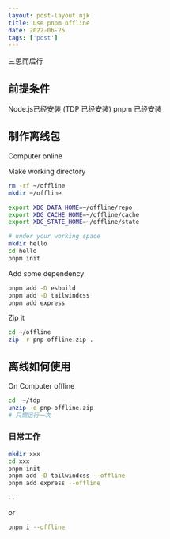 ```yaml
---
layout: post-layout.njk
title: Use pnpm offline
date: 2022-06-25
tags: ['post']
---
```

<!-- Excerpt Start -->
三思而后行
<!-- Excerpt End -->

## 前提条件
Node.js已经安装
(TDP 已经安装)
pnpm 已经安装


## 制作离线包
Computer online

Make working directory
```bash
rm -rf ~/offline
mkdir ~/offline

export XDG_DATA_HOME=~/offline/repo
export XDG_CACHE_HOME=~/offline/cache
export XDG_STATE_HOME=~/offline/state
```

```bash
# under your working space
mkdir hello
cd hello
pnpm init

```

Add some dependency
```bash
pnpm add -D esbuild
pnpm add -D tailwindcss
pnpm add express
```

Zip it
```bash
cd ~/offline
zip -r pnp-offline.zip .
```

## 离线如何使用
On Computer offline
```bash
cd  ~/tdp
unzip -o pnp-offline.zip
# 只需运行一次
```

### 日常工作
```bash
mkdir xxx
cd xxx
pnpm init
pnpm add -D tailwindcss --offline
pnpm add express --offline

...

```

or
```bash
pnpm i --offline
```
